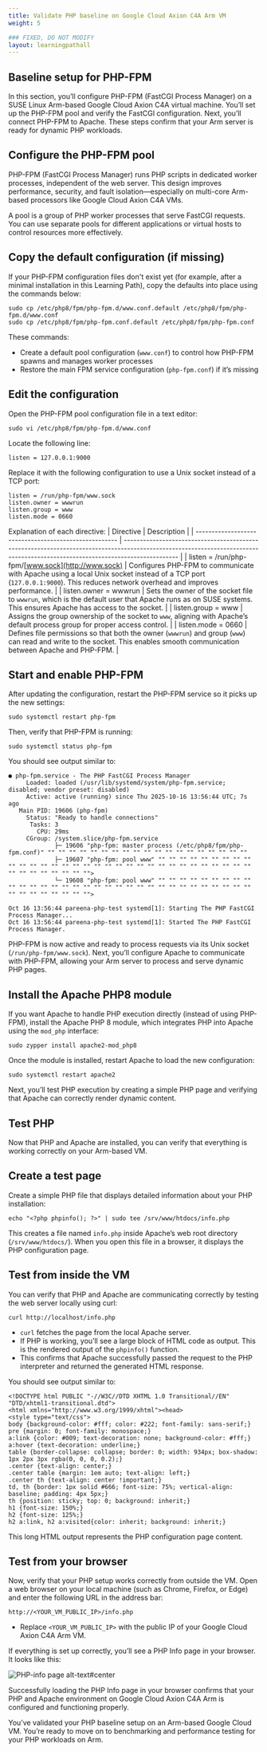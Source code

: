 ```yaml
---
title: Validate PHP baseline on Google Cloud Axion C4A Arm VM
weight: 5

### FIXED, DO NOT MODIFY
layout: learningpathall
---
```



## Baseline setup for PHP-FPM
In this section, you’ll configure PHP-FPM (FastCGI Process Manager) on a SUSE Linux Arm-based Google Cloud Axion C4A virtual machine. You’ll set up the PHP-FPM pool and verify the FastCGI configuration. Next, you’ll connect PHP-FPM to Apache. These steps confirm that your Arm server is ready for dynamic PHP workloads.

## Configure the PHP-FPM pool

PHP-FPM (FastCGI Process Manager) runs PHP scripts in dedicated worker processes, independent of the web server. This design improves performance, security, and fault isolation—especially on multi-core Arm-based processors like Google Cloud Axion C4A VMs.

A pool is a group of PHP worker processes that serve FastCGI requests. You can use separate pools for different applications or virtual hosts to control resources more effectively.

## Copy the default configuration (if missing)

If your PHP-FPM configuration files don't exist yet (for example, after a minimal installation in this Learning Path), copy the defaults into place using the commands below:

```console
sudo cp /etc/php8/fpm/php-fpm.d/www.conf.default /etc/php8/fpm/php-fpm.d/www.conf
sudo cp /etc/php8/fpm/php-fpm.conf.default /etc/php8/fpm/php-fpm.conf
```
These commands:
- Create a default pool configuration (`www.conf`) to control how PHP-FPM spawns and manages worker processes
- Restore the main FPM service configuration (`php-fpm.conf`) if it’s missing

## Edit the configuration

Open the PHP-FPM pool configuration file in a text editor:

```console
sudo vi /etc/php8/fpm/php-fpm.d/www.conf
```

Locate the following line:

```output
listen = 127.0.0.1:9000
```
Replace it with the following configuration to use a Unix socket instead of a TCP port:

```console
listen = /run/php-fpm/www.sock
listen.owner = wwwrun
listen.group = www
listen.mode = 0660
```

Explanation of each directive:
| Directive                                             | Description                                                                                                                                                                   |
| ----------------------------------------------------- | ----------------------------------------------------------------------------------------------------------------------------------------------------------------------------- |
| listen = /run/php-fpm/[www.sock](http://www.sock) | Configures PHP-FPM to communicate with Apache using a local Unix socket instead of a TCP port (`127.0.0.1:9000`). This reduces network overhead and improves performance. |
| listen.owner = wwwrun                             | Sets the owner of the socket file to `wwwrun`, which is the default user that Apache runs as on SUSE systems. This ensures Apache has access to the socket.               |
| listen.group = www                                | Assigns the group ownership of the socket to `www`, aligning with Apache’s default process group for proper access control.                                               |
| listen.mode = 0660                                | Defines file permissions so that both the owner (`wwwrun`) and group (`www`) can read and write to the socket. This enables smooth communication between Apache and PHP-FPM.  |


## Start and enable PHP-FPM

After updating the configuration, restart the PHP-FPM service so it picks up the new settings:

```console
sudo systemctl restart php-fpm
```
Then, verify that PHP-FPM is running:

```console
sudo systemctl status php-fpm
```

You should see output similar to:

```output
● php-fpm.service - The PHP FastCGI Process Manager
     Loaded: loaded (/usr/lib/systemd/system/php-fpm.service; disabled; vendor preset: disabled)
     Active: active (running) since Thu 2025-10-16 13:56:44 UTC; 7s ago
   Main PID: 19606 (php-fpm)
     Status: "Ready to handle connections"
      Tasks: 3
        CPU: 29ms
     CGroup: /system.slice/php-fpm.service
             ├─ 19606 "php-fpm: master process (/etc/php8/fpm/php-fpm.conf)" "" "" "" "" "" "" "" "" "" "" "" "" "" "" "" "" "" "" ""
             ├─ 19607 "php-fpm: pool www" "" "" "" "" "" "" "" "" "" "" "" "" "" "" "" "" "" "" "" "" "" "" "" "" "" "" "" "" "" "" "" "" "" "" "" "" "" "" "" "">
             └─ 19608 "php-fpm: pool www" "" "" "" "" "" "" "" "" "" "" "" "" "" "" "" "" "" "" "" "" "" "" "" "" "" "" "" "" "" "" "" "" "" "" "" "" "" "" "" "">

Oct 16 13:56:44 pareena-php-test systemd[1]: Starting The PHP FastCGI Process Manager...
Oct 16 13:56:44 pareena-php-test systemd[1]: Started The PHP FastCGI Process Manager.
```
PHP-FPM is now active and ready to process requests via its Unix socket (`/run/php-fpm/www.sock`).
Next, you’ll configure Apache to communicate with PHP-FPM, allowing your Arm server to process and serve dynamic PHP pages.

## Install the Apache PHP8 module
If you want Apache to handle PHP execution directly (instead of using PHP-FPM), install the Apache PHP 8 module, which integrates PHP into Apache using the `mod_php` interface:

```console
sudo zypper install apache2-mod_php8
```
Once the module is installed, restart Apache to load the new configuration:

```console
sudo systemctl restart apache2
```
Next, you’ll test PHP execution by creating a simple PHP page and verifying that Apache can correctly render dynamic content.

## Test PHP
Now that PHP and Apache are installed, you can verify that everything is working correctly on your Arm-based VM.

## Create a test page
Create a simple PHP file that displays detailed information about your PHP installation:

```console
echo "<?php phpinfo(); ?>" | sudo tee /srv/www/htdocs/info.php
```
This creates a file named `info.php` inside Apache’s web root directory (`/srv/www/htdocs/`). When you open this file in a browser, it displays the PHP configuration page.

## Test from inside the VM
You can verify that PHP and Apache are communicating correctly by testing the web server locally using curl:

```console
curl http://localhost/info.php
```
- `curl` fetches the page from the local Apache server.
- If PHP is working, you’ll see a large block of HTML code as output. This is the rendered output of the `phpinfo()` function.
- This confirms that Apache successfully passed the request to the PHP interpreter and returned the generated HTML response.

You should see output similar to:

```output
<!DOCTYPE html PUBLIC "-//W3C//DTD XHTML 1.0 Transitional//EN" "DTD/xhtml1-transitional.dtd">
<html xmlns="http://www.w3.org/1999/xhtml"><head>
<style type="text/css">
body {background-color: #fff; color: #222; font-family: sans-serif;}
pre {margin: 0; font-family: monospace;}
a:link {color: #009; text-decoration: none; background-color: #fff;}
a:hover {text-decoration: underline;}
table {border-collapse: collapse; border: 0; width: 934px; box-shadow: 1px 2px 3px rgba(0, 0, 0, 0.2);}
.center {text-align: center;}
.center table {margin: 1em auto; text-align: left;}
.center th {text-align: center !important;}
td, th {border: 1px solid #666; font-size: 75%; vertical-align: baseline; padding: 4px 5px;}
th {position: sticky; top: 0; background: inherit;}
h1 {font-size: 150%;}
h2 {font-size: 125%;}
h2 a:link, h2 a:visited{color: inherit; background: inherit;}
```
This long HTML output represents the PHP configuration page content.

## Test from your browser
Now, verify that your PHP setup works correctly from outside the VM.
Open a web browser on your local machine (such as Chrome, Firefox, or Edge) and enter the following URL in the address bar:

```console
http://<YOUR_VM_PUBLIC_IP>/info.php
```
- Replace `<YOUR_VM_PUBLIC_IP>` with the public IP of your Google Cloud Axion C4A Arm VM.

If everything is set up correctly, you’ll see a PHP Info page in your browser. It looks like this:

![PHP-info page alt-text#center](images/php-web.png "Figure 1: PHP info")

Successfully loading the PHP Info page in your browser confirms that your PHP and Apache environment on Google Cloud Axion C4A Arm is configured and functioning properly.

You’ve validated your PHP baseline setup on an Arm-based Google Cloud VM. You’re ready to move on to benchmarking and performance testing for your PHP workloads on Arm.
